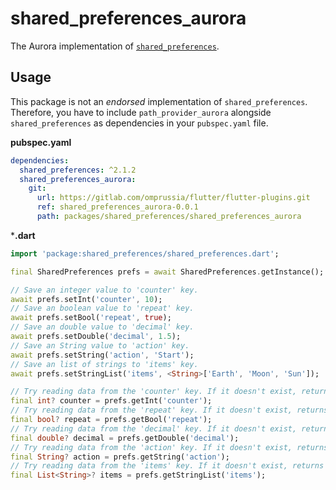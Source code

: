 # shared_preferences_aurora

The Aurora implementation of [`shared_preferences`](https://pub.dev/packages/shared_preferences).

## Usage

This package is not an _endorsed_ implementation of `shared_preferences`.
Therefore, you have to include `path_provider_aurora` alongside `shared_preferences` as dependencies in your `pubspec.yaml` file.

**pubspec.yaml**

```yaml
dependencies:
  shared_preferences: ^2.1.2
  shared_preferences_aurora:
    git:
      url: https://gitlab.com/omprussia/flutter/flutter-plugins.git
      ref: shared_preferences_aurora-0.0.1
      path: packages/shared_preferences/shared_preferences_aurora
```

***.dart**

```dart
import 'package:shared_preferences/shared_preferences.dart';

final SharedPreferences prefs = await SharedPreferences.getInstance();

// Save an integer value to 'counter' key.
await prefs.setInt('counter', 10);
// Save an boolean value to 'repeat' key.
await prefs.setBool('repeat', true);
// Save an double value to 'decimal' key.
await prefs.setDouble('decimal', 1.5);
// Save an String value to 'action' key.
await prefs.setString('action', 'Start');
// Save an list of strings to 'items' key.
await prefs.setStringList('items', <String>['Earth', 'Moon', 'Sun']);

// Try reading data from the 'counter' key. If it doesn't exist, returns null.
final int? counter = prefs.getInt('counter');
// Try reading data from the 'repeat' key. If it doesn't exist, returns null.
final bool? repeat = prefs.getBool('repeat');
// Try reading data from the 'decimal' key. If it doesn't exist, returns null.
final double? decimal = prefs.getDouble('decimal');
// Try reading data from the 'action' key. If it doesn't exist, returns null.
final String? action = prefs.getString('action');
// Try reading data from the 'items' key. If it doesn't exist, returns null.
final List<String>? items = prefs.getStringList('items');
```
